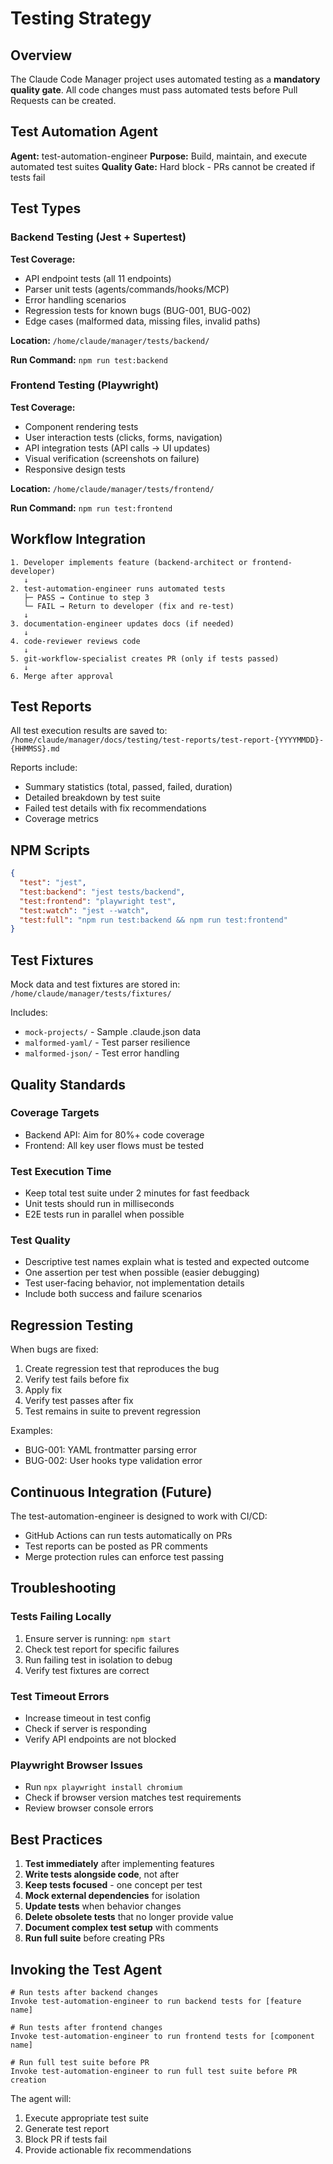 # Testing Strategy

## Overview

The Claude Code Manager project uses automated testing as a **mandatory quality gate**. All code changes must pass automated tests before Pull Requests can be created.

## Test Automation Agent

**Agent:** test-automation-engineer
**Purpose:** Build, maintain, and execute automated test suites
**Quality Gate:** Hard block - PRs cannot be created if tests fail

## Test Types

### Backend Testing (Jest + Supertest)

**Test Coverage:**
- API endpoint tests (all 11 endpoints)
- Parser unit tests (agents/commands/hooks/MCP)
- Error handling scenarios
- Regression tests for known bugs (BUG-001, BUG-002)
- Edge cases (malformed data, missing files, invalid paths)

**Location:** `/home/claude/manager/tests/backend/`

**Run Command:** `npm run test:backend`

### Frontend Testing (Playwright)

**Test Coverage:**
- Component rendering tests
- User interaction tests (clicks, forms, navigation)
- API integration tests (API calls → UI updates)
- Visual verification (screenshots on failure)
- Responsive design tests

**Location:** `/home/claude/manager/tests/frontend/`

**Run Command:** `npm run test:frontend`

## Workflow Integration

```
1. Developer implements feature (backend-architect or frontend-developer)
   ↓
2. test-automation-engineer runs automated tests
   ├─ PASS → Continue to step 3
   └─ FAIL → Return to developer (fix and re-test)
   ↓
3. documentation-engineer updates docs (if needed)
   ↓
4. code-reviewer reviews code
   ↓
5. git-workflow-specialist creates PR (only if tests passed)
   ↓
6. Merge after approval
```

## Test Reports

All test execution results are saved to:
`/home/claude/manager/docs/testing/test-reports/test-report-{YYYYMMDD}-{HHMMSS}.md`

Reports include:
- Summary statistics (total, passed, failed, duration)
- Detailed breakdown by test suite
- Failed test details with fix recommendations
- Coverage metrics

## NPM Scripts

```json
{
  "test": "jest",
  "test:backend": "jest tests/backend",
  "test:frontend": "playwright test",
  "test:watch": "jest --watch",
  "test:full": "npm run test:backend && npm run test:frontend"
}
```

## Test Fixtures

Mock data and test fixtures are stored in:
`/home/claude/manager/tests/fixtures/`

Includes:
- `mock-projects/` - Sample .claude.json data
- `malformed-yaml/` - Test parser resilience
- `malformed-json/` - Test error handling

## Quality Standards

### Coverage Targets
- Backend API: Aim for 80%+ code coverage
- Frontend: All key user flows must be tested

### Test Execution Time
- Keep total test suite under 2 minutes for fast feedback
- Unit tests should run in milliseconds
- E2E tests run in parallel when possible

### Test Quality
- Descriptive test names explain what is tested and expected outcome
- One assertion per test when possible (easier debugging)
- Test user-facing behavior, not implementation details
- Include both success and failure scenarios

## Regression Testing

When bugs are fixed:
1. Create regression test that reproduces the bug
2. Verify test fails before fix
3. Apply fix
4. Verify test passes after fix
5. Test remains in suite to prevent regression

Examples:
- BUG-001: YAML frontmatter parsing error
- BUG-002: User hooks type validation error

## Continuous Integration (Future)

The test-automation-engineer is designed to work with CI/CD:
- GitHub Actions can run tests automatically on PRs
- Test reports can be posted as PR comments
- Merge protection rules can enforce test passing

## Troubleshooting

### Tests Failing Locally
1. Ensure server is running: `npm start`
2. Check test report for specific failures
3. Run failing test in isolation to debug
4. Verify test fixtures are correct

### Test Timeout Errors
- Increase timeout in test config
- Check if server is responding
- Verify API endpoints are not blocked

### Playwright Browser Issues
- Run `npx playwright install chromium`
- Check if browser version matches test requirements
- Review browser console errors

## Best Practices

1. **Test immediately** after implementing features
2. **Write tests alongside code**, not after
3. **Keep tests focused** - one concept per test
4. **Mock external dependencies** for isolation
5. **Update tests** when behavior changes
6. **Delete obsolete tests** that no longer provide value
7. **Document complex test setup** with comments
8. **Run full suite** before creating PRs

## Invoking the Test Agent

```
# Run tests after backend changes
Invoke test-automation-engineer to run backend tests for [feature name]

# Run tests after frontend changes
Invoke test-automation-engineer to run frontend tests for [component name]

# Run full test suite before PR
Invoke test-automation-engineer to run full test suite before PR creation
```

The agent will:
1. Execute appropriate test suite
2. Generate test report
3. Block PR if tests fail
4. Provide actionable fix recommendations
